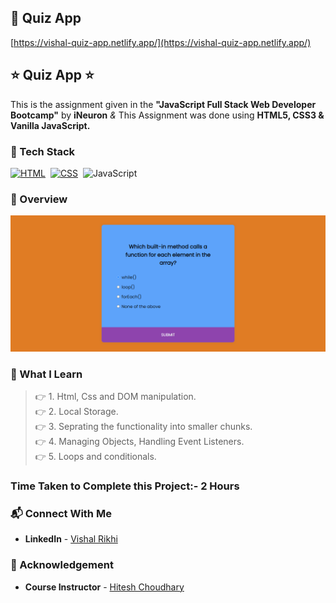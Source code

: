 ## 🔗 Quiz App
[https://vishal-quiz-app.netlify.app/](https://vishal-quiz-app.netlify.app/)


## ⭐ Quiz App ⭐

This is the assignment given in the **"JavaScript Full Stack Web Developer Bootcamp"** by **iNeuron** *&* This Assignment was done using **HTML5, CSS3 & Vanilla JavaScript.**


### 📌 Tech Stack

[![HTML](https://img.shields.io/badge/html5%20-%23E34F26.svg?&style=for-the-badge&logo=html5&logoColor=white)](https://github.com/pk170970)&nbsp; [![CSS](https://img.shields.io/badge/css3%20-%231572B6.svg?&style=for-the-badge&logo=css3&logoColor=white)](https://github.com/pk170970)&nbsp; ![JavaScript](https://img.shields.io/badge/javascript-%23323330.svg?style=for-the-badge&logo=javascript&logoColor=%23F7DF1E)


### 📌 Overview 


![PROJECT-SCREENSHOT](./Images/../Image/vishal-quiz-app.netlify.app_.png)

### 📌 What I Learn

> 👉 1. Html, Css and DOM manipulation. <br>
  👉 2. Local Storage. <br>
  👉 3. Seprating the functionality into smaller chunks. <br>
  👉 4. Managing Objects, Handling Event Listeners. <br>
  👉 5. Loops and conditionals. <br>

### Time Taken to Complete this Project:- 2 Hours

### 📬 Connect With Me

- **LinkedIn** - [Vishal Rikhi](https://www.linkedin.com/in/vishal-rikhi/)

### 📌 Acknowledgement

- **Course Instructor** - [Hitesh Choudhary](https://www.linkedin.com/in/hiteshchoudhary/)


